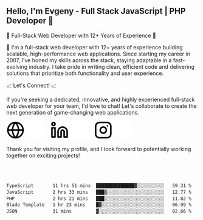 ## Hello, I'm Evgeny - Full Stack JavaScript | PHP Developer 👋

🚀 Full-Stack Web Developer with 12+ Years of Experience 🚀

👋 I'm a full-stack web developer with 12+ years of experience building scalable, high-performance web applications. Since starting my career in 2007, I've honed my skills across the stack, staying adaptable in a fast-evolving industry. I take pride in writing clean, efficient code and delivering solutions that prioritize both functionality and user experience.

📈 Let's Connect! 📈

If you're seeking a dedicated, innovative, and highly experienced full-stack web developer for your team, I'd love to chat! Let's collaborate to create the next generation of game-changing web applications.

[![website](./img/globe-light.svg)](https://tradiry.com#gh-light-mode-only)
[![website](./img/globe-dark.svg)](https://tradiry.com#gh-dark-mode-only)
&nbsp;&nbsp;
[![website](./img/linkedin-light.svg)](https://www.linkedin.com/in/etulikov#gh-light-mode-only)
[![website](./img/linkedin-dark.svg)](https://www.linkedin.com/in/etulikov#gh-dark-mode-only)
&nbsp;&nbsp;
[![website](./img/instagram-light.svg)](https://www.instagram.com/evgenytulikov/#gh-light-mode-only)
[![website](./img/instagram-dark.svg)](https://www.instagram.com/evgenytulikov/#gh-dark-mode-only)

Thank you for visiting my profile, and I look forward to potentially working together on exciting projects!

<br />
<br />

<!--START_SECTION:waka-->

```txt
TypeScript       11 hrs 51 mins  ██████████████▓░░░░░░░░░░   59.31 %
JavaScript       2 hrs 33 mins   ███▒░░░░░░░░░░░░░░░░░░░░░   12.77 %
PHP              2 hrs 21 mins   ███░░░░░░░░░░░░░░░░░░░░░░   11.82 %
Blade Template   1 hr 23 mins    █▓░░░░░░░░░░░░░░░░░░░░░░░   06.99 %
JSON             31 mins         ▓░░░░░░░░░░░░░░░░░░░░░░░░   02.66 %
```

<!--END_SECTION:waka-->

